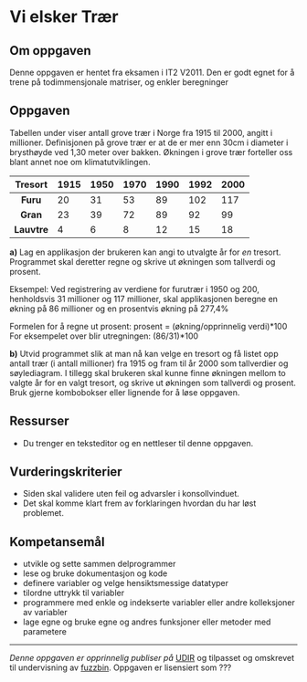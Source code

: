 # Vi elsker Trær

## Om oppgaven

Denne oppgaven er hentet fra eksamen i IT2 V2011. Den er godt egnet for å trene på todimmensjonale matriser, og enkler beregninger

## Oppgaven

Tabellen under viser antall grove trær i Norge fra 1915 til 2000, angitt i millioner. Definisjonen på grove trær er at de er mer enn 30cm i diameter i brysthøyde ved 1,30 meter over bakken. Økningen i grove trær forteller oss blant annet noe om klimatutviklingen.

|   Tresort   | 1915 | 1950 | 1970 | 1990 | 1992 | 2000 |
|:-----------:|------|------|------|------|------|------|
| **Furu**    | 20   | 31   | 53   | 89   | 102  | 117  |
| **Gran**    | 23   | 39   | 72   | 89   | 92   | 99   |
| **Lauvtre** | 4    | 6    | 8    | 12   | 15   | 18   |

**a)** Lag en applikasjon der brukeren kan angi to utvalgte år for *en* tresort. Programmet skal deretter regne og skrive ut økningen som tallverdi og prosent.

Eksempel: Ved registrering av verdiene for furutrær i 1950 og 200, henholdsvis 31 millioner og 117 millioner, skal applikasjonen beregne en økning på 86 millioner og en prosentvis økning på 277,4%

Formelen for å regne ut prosent: prosent = (økning/opprinnelig verdi)*100
For eksempelet over blir utregningen: (86/31)*100

**b)** Utvid programmet slik at man nå kan velge en tresort og få listet opp antall trær (i antall  millioner) fra 1915 og fram til år 2000 som tallverdier og søylediagram. I tillegg skal brukeren skal kunne finne økningen mellom to valgte år for en valgt tresort, og skrive ut økningen som tallverdi og prosent.	Bruk gjerne kombobokser eller lignende for å løse oppgaven.

## Ressurser

* Du trenger en teksteditor og en nettleser til denne oppgaven.

## Vurderingskriterier

* Siden skal validere uten feil og advarsler i konsollvinduet.
* Det skal komme klart frem av forklaringen hvordan du har løst problemet.

## Kompetansemål

* utvikle og sette sammen delprogrammer
* lese og bruke dokumentasjon og kode
* definere variabler og velge hensiktsmessige datatyper
* tilordne uttrykk til variabler
* programmere med enkle og indekserte variabler eller andre kolleksjoner av variabler
* lage egne og bruke egne og andres funksjoner eller metoder med parametere

---

_Denne oppgaven er opprinnelig publiser på_ [UDIR](https://dok.udir.no/EksamensOppgaver.aspx?proveType=EV) og tilpasset og omskrevet til undervisning av [fuzzbin](https://github.com/fuzzbin). Oppgaven er lisensiert som ???
